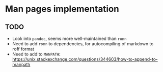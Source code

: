 # Man pages implementation



## TODO
- Look into `pandoc`, seems more well-maintained than `ronn`
- Need to add `ronn` to dependencies, for autocompiling of markdown to roff format
- Need to add to `MANPATH`: https://unix.stackexchange.com/questions/344603/how-to-append-to-manpath
